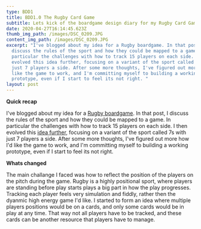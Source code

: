 ```yaml
---
type: BDD1
title: BDD1.0 The Rugby Card Game
subtitle: Lets kick of the boardgame design diary for my Rugby Card Game.
date: 2020-04-27T16:14:45.623Z
thumb_img_path: /images/DSC_0209.JPG
content_img_path: /images/DSC_0209.JPG
excerpt: "I've blogged about my idea for a Rugby boardgame. In that post, I
  discuss the rules of the sport and how they could be mapped to a game. In
  particular the challenges with how to track 15 players on each side. I then
  evolved this idea further, focusing on a variant of the sport called 7s with
  just 7 players a side. After some more thoughts, I've figured out more how I'd
  like the game to work, and I'm committing myself to building a working
  prototype, even if I start to feel its not right. "
layout: post
---
```

**Quick recap**

I've blogged about my idea for a [Rugby boardgame](posts/idea3). In that post, I discuss the rules of the sport and how they could be mapped to a game. In particular the challenges with how to track 15 players on each side. I then evolved this [idea further](/posts/rugby1), focusing on a variant of the sport called 7s with just 7 players a side. After some more thoughts, I've figured out more how I'd like the game to work, and I'm committing myself to building a working prototype, even if I start to feel its not right.

**Whats changed**

The main challange I faced was how to reflect the position of the players on the pitch during the game. Rugby is a highly positional sport, where players are standing before play starts plays a big part in how the play progresses. Tracking each player feels very simulation and fiddly, rather then the dyanmic high energy game I'd like. I started to form an idea where multiple players positions would be on a cards, and only some cards would be in play at any time. That way not all players have to be tracked, and these cards can be another resource that players have to manage.